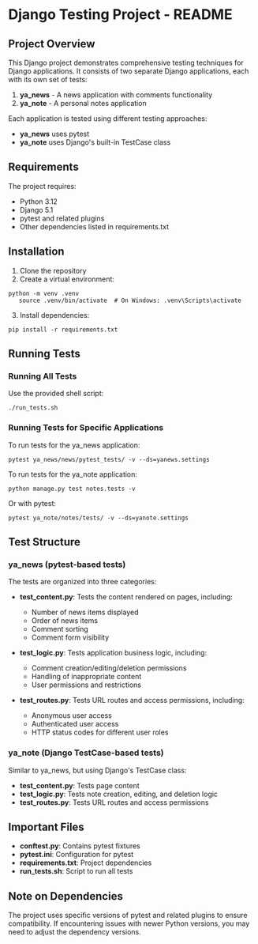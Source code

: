 

# Django Testing Project - README

## Project Overview

This Django project demonstrates comprehensive testing techniques for Django applications. It consists of two separate Django applications, each with its own set of tests:

1. **ya_news** - A news application with comments functionality
2. **ya_note** - A personal notes application

Each application is tested using different testing approaches:
- **ya_news** uses pytest
- **ya_note** uses Django's built-in TestCase class

## Requirements

The project requires:
- Python 3.12
- Django 5.1
- pytest and related plugins
- Other dependencies listed in requirements.txt

## Installation

1. Clone the repository
2. Create a virtual environment:
```shell script
python -m venv .venv
   source .venv/bin/activate  # On Windows: .venv\Scripts\activate
```

3. Install dependencies:
```shell script
pip install -r requirements.txt
```


## Running Tests

### Running All Tests

Use the provided shell script:
```shell script
./run_tests.sh
```


### Running Tests for Specific Applications

To run tests for the ya_news application:
```shell script
pytest ya_news/news/pytest_tests/ -v --ds=yanews.settings
```


To run tests for the ya_note application:
```shell script
python manage.py test notes.tests -v
```


Or with pytest:
```shell script
pytest ya_note/notes/tests/ -v --ds=yanote.settings
```


## Test Structure

### ya_news (pytest-based tests)

The tests are organized into three categories:
- **test_content.py**: Tests the content rendered on pages, including:
  - Number of news items displayed
  - Order of news items
  - Comment sorting
  - Comment form visibility

- **test_logic.py**: Tests application business logic, including:
  - Comment creation/editing/deletion permissions
  - Handling of inappropriate content
  - User permissions and restrictions

- **test_routes.py**: Tests URL routes and access permissions, including:
  - Anonymous user access
  - Authenticated user access
  - HTTP status codes for different user roles

### ya_note (Django TestCase-based tests)

Similar to ya_news, but using Django's TestCase class:
- **test_content.py**: Tests page content
- **test_logic.py**: Tests note creation, editing, and deletion logic
- **test_routes.py**: Tests URL routes and access permissions

## Important Files

- **conftest.py**: Contains pytest fixtures
- **pytest.ini**: Configuration for pytest
- **requirements.txt**: Project dependencies
- **run_tests.sh**: Script to run all tests

## Note on Dependencies

The project uses specific versions of pytest and related plugins to ensure compatibility. If encountering issues with newer Python versions, you may need to adjust the dependency versions.